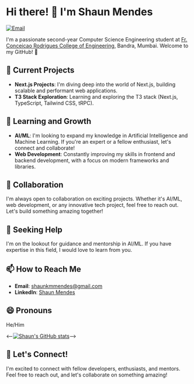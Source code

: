# Hi there! 👋 I'm Shaun Mendes

[![Email](https://img.shields.io/badge/Email-shaunkmmendes%40gmail.com-red)](mailto:shaunkmmendes@gmail.com)


I'm a passionate second-year Computer Science Engineering student at [Fr. Conceicao Rodrigues College of Engineering](https://www.frcrce.ac.in/), Bandra, Mumbai. Welcome to my GitHub! 🚀

## 🔭 Current Projects

- **Next.js Projects**: I'm diving deep into the world of Next.js, building scalable and performant web applications.
- **T3 Stack Exploration**: Learning and exploring the T3 stack (Next.js, TypeScript, Tailwind CSS, tRPC).

## 🌱 Learning and Growth

- **AI/ML**: I'm looking to expand my knowledge in Artificial Intelligence and Machine Learning. If you're an expert or a fellow enthusiast, let's connect and collaborate!
- **Web Development**: Constantly improving my skills in frontend and backend development, with a focus on modern frameworks and libraries.

## 👯 Collaboration

I'm always open to collaboration on exciting projects. Whether it's AI/ML, web development, or any innovative tech project, feel free to reach out. Let's build something amazing together!

## 🤔 Seeking Help

I'm on the lookout for guidance and mentorship in AI/ML. If you have expertise in this field, I would love to learn from you.

## 📫 How to Reach Me

- **Email**: [shaunkmmendes@gmail.com](mailto:shaunkmmendes@gmail.com)
- **LinkedIn**: [Shaun Mendes](https://www.linkedin.com/in/shaun-mendes-2107521b0/)

## 😄 Pronouns

He/Him

<--[![Shaun's GitHub stats](https://github-readme-stats.vercel.app/api?username=MetaSonic001)](https://github.com/anuraghazra/github-readme-stats)-->


## 📣 Let's Connect!

I'm excited to connect with fellow developers, enthusiasts, and mentors. Feel free to reach out, and let's collaborate on something amazing!
